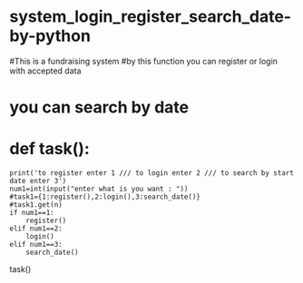 # system_login_register_search_date-by-python
#This is a fundraising system
#by this function you can register or login with accepted data 
# you can search by date
# def task():
    print('to register enter 1 /// to login enter 2 /// to search by start date enter 3')
    num1=int(input("enter what is you want : "))
    #task1={1:register(),2:login(),3:search_date()}
    #task1.get(n)
    if num1==1:
        register()
    elif num1==2:
        login()
    elif num1==3:
        search_date()
 task()
